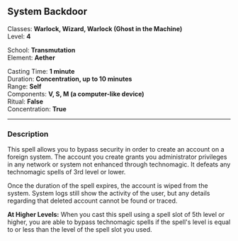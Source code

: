 ## System Backdoor

Classes: **Warlock, Wizard, Warlock (Ghost in the Machine)**  
Level: **4**  

School: **Transmutation**  
Element: **Aether**  

Casting Time: **1 minute**  
Duration: **Concentration, up to 10 minutes**  
Range: **Self**  
Components: **V, S, M (a computer-like device)**  
Ritual: **False**  
Concentration: **True**  

------

### Description

This spell allows you to bypass security in order to create an account on a foreign system. The account you create grants you administrator privileges in any network or system not enhanced through technomagic. It defeats any technomagic spells of 3rd level or lower.

Once the duration of the spell expires, the account is wiped from the system. System logs still show the activity of the user, but any details regarding that deleted account cannot be found or traced.

**At Higher Levels:** When you cast this spell using a spell slot of 5th level or higher, you are able to bypass technomagic spells if the spell's level is equal to or less than the level of the spell slot you used.